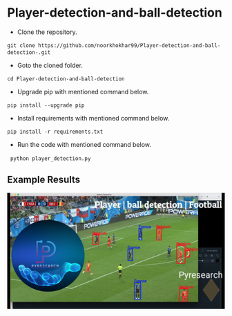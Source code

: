 # Player-detection-and-ball-detection


- Clone the repository.
```
git clone https://github.com/noorkhokhar99/Player-detection-and-ball-detection-.git
```
- Goto the cloned folder.
```
cd Player-detection-and-ball-detection

```
- Upgrade pip with mentioned command below.
```
pip install --upgrade pip
```
- Install requirements with mentioned command below.
```
pip install -r requirements.txt
```
- Run the code with mentioned command below.

` python player_detection.py`



## Example Results
![Example Results](https://github.com/noorkhokhar99/Player-detection-and-ball-detection-/blob/main/Screen%20Shot%202022-12-04%20at%2012.32.11%20am.png)

